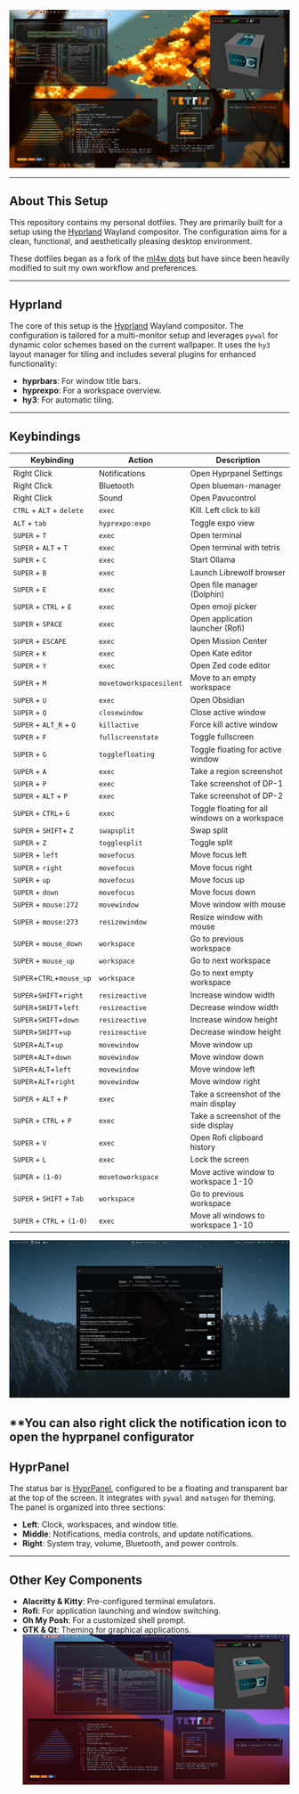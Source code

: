 

![sceenshot](./screenshots/s1.png)


---

## About This Setup

This repository contains my personal dotfiles. They are primarily built for a setup using the [Hyprland](https://hyprland.org/) Wayland compositor. The configuration aims for a clean, functional, and aesthetically pleasing desktop environment.

These dotfiles began as a fork of the [ml4w dots](https://github.com/ml4w) but have since been heavily modified to suit my own workflow and preferences.

---

## Hyprland

The core of this setup is the [Hyprland](https://hyprland.org/) Wayland compositor. The configuration is tailored for a multi-monitor setup and leverages `pywal` for dynamic color schemes based on the current wallpaper. It uses the `hy3` layout manager for tiling and includes several plugins for enhanced functionality:

* **hyprbars**: For window title bars.
* **hyprexpo**: For a workspace overview.
* **hy3**: For automatic tiling.

---

## Keybindings



| Keybinding | Action | Description |
| --- | --- | --- |
|Right Click|Notifications|Open Hyprpanel Settings|
|Right Click|Bluetooth|Open blueman-manager|
|Right Click|Sound|Open Pavucontrol|
| `CTRL` + `ALT` + `delete` | `exec` | Kill.  Left click to kill |
| `ALT` + `tab` | `hyprexpo:expo` | Toggle expo view |
| `SUPER` + `T` | `exec` | Open terminal |
| `SUPER` + `ALT` + `T` | `exec` | Open terminal with tetris |
| `SUPER` + `C` | `exec` | Start Ollama |
| `SUPER` + `B` | `exec` | Launch Librewolf browser |
| `SUPER` + `E` | `exec` | Open file manager (Dolphin) |
| `SUPER` + `CTRL` + `E` | `exec` | Open emoji picker |
| `SUPER` + `SPACE` | `exec` | Open application launcher (Rofi) |
| `SUPER` + `ESCAPE` | `exec` | Open Mission Center |
| `SUPER` + `K` | `exec` | Open Kate editor |
| `SUPER` + `Y` | `exec` | Open Zed code editor |
| `SUPER` + `M` | `movetoworkspacesilent`| Move to an empty workspace |
| `SUPER` + `U` | `exec` | Open Obsidian |
| `SUPER` + `Q` | `closewindow` | Close active window |
| `SUPER` + `ALT_R` + `Q`| `killactive` | Force kill active window |
| `SUPER` + `F` | `fullscreenstate` | Toggle fullscreen |
| `SUPER` + `G` | `togglefloating` | Toggle floating for active window |
| `SUPER` + `A` | `exec` | Take a region screenshot |
| `SUPER` + `P` | `exec` | Take screenshot of DP-1 |
| `SUPER` +  `ALT`  + `P` | `exec` | Take screenshot of DP-2 |
| `SUPER` + `CTRL`+ `G` | `exec` | Toggle floating for all windows on a workspace |
| `SUPER` + `SHIFT`+ `Z` | `swapsplit` | Swap split |
| `SUPER` + `Z` | `togglesplit` | Toggle split |
| `SUPER` + `left` | `movefocus` | Move focus left |
| `SUPER` + `right` | `movefocus` | Move focus right |
| `SUPER` + `up` | `movefocus` | Move focus up |
| `SUPER` + `down` | `movefocus` | Move focus down |
| `SUPER` + `mouse:272` | `movewindow` | Move window with mouse |
| `SUPER` + `mouse:273` | `resizewindow`| Resize window with mouse |
| `SUPER` + `mouse_down` | `workspace` | Go to previous workspace |
| `SUPER` + `mouse_up` | `workspace` | Go to next workspace |
| `SUPER`+`CTRL`+`mouse_up`|`workspace` | Go to next empty workspace |
|`SUPER`+`SHIFT`+`right`|`resizeactive`| Increase window width |
|`SUPER`+`SHIFT`+`left`|`resizeactive`| Decrease window width |
|`SUPER`+`SHIFT`+`down`|`resizeactive`| Increase window height |
|`SUPER`+`SHIFT`+`up`|`resizeactive`| Decrease window height |
|`SUPER`+`ALT`+`up`|`movewindow`| Move window up |
|`SUPER`+`ALT`+`down`|`movewindow`| Move window down |
|`SUPER`+`ALT`+`left`|`movewindow`| Move window left |
|`SUPER`+`ALT`+`right`|`movewindow`| Move window right |
| `SUPER` + `ALT` + `P` | `exec` | Take a screenshot of the main display |
| `SUPER` + `CTRL` + `P` | `exec` | Take a screenshot of the side display |
| `SUPER` + `V` | `exec` | Open Rofi clipboard history |
| `SUPER` + `L` | `exec` | Lock the screen |
| `SUPER` + `(1-0)` | `movetoworkspace` | Move active window to workspace 1-10 |
| `SUPER` + `SHIFT` + `Tab`|`workspace` | Go to previous workspace |
| `SUPER` + `CTRL` + `(1-0)`|`exec` | Move all windows to workspace 1-10 |


![sceenshot](./screenshots/s3.png)

**You can also right click the notification icon to open the hyprpanel configurator
---

## HyprPanel

The status bar is [HyprPanel](https://hyprpanel.com/), configured to be a floating and transparent bar at the top of the screen. It integrates with `pywal` and `matugen` for theming. The panel is organized into three sections:

* **Left**: Clock, workspaces, and window title.
* **Middle**: Notifications, media controls, and update notifications.
* **Right**: System tray, volume, Bluetooth, and power controls.

---

## Other Key Components

* **Alacritty & Kitty**: Pre-configured terminal emulators.
* **Rofi**: For application launching and window switching.
* **Oh My Posh**: For a customized shell prompt.
* **GTK & Qt**: Theming for graphical applications.
![sceenshot](./screenshots/s2.png)
